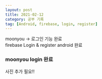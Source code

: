 ```yaml
---
layout: post
title: 2021-02-12
category: 공부 기록
tag: [Android, firebase, login, register]
---
```


moonyou -> 로그인 기능 완료<br>
firebase Login & register android 완료<br>

### moonyou login 완료

사진 추가 필요!! 

